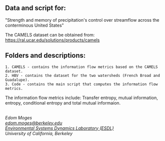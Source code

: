 ## Data and script for:
"Strength and memory of precipitation's control over streamflow across the conterminous United States"

The CAMELS dataset can be obtained from: https://ral.ucar.edu/solutions/products/camels 
## Folders and descriptions:
	1. CAMELS - contains the information flow metrics based on the CAMELS dataset.
	2. HBV - contains the dataset for the two watersheds (French Broad and Guadalupe).
	3. Code - contains the main script that computes the information flow metrics.

The information flow metrics include:
Transfer entropy, mutual information, entropy, conditional entropy and total mutual informaion.

\
*Edom Moges* \
*edom.moges@berkeley.edu* \
*[Environmental Systems Dynamics Laboratory (ESDL)](https://www.esdlberkeley.com/)*\
*University of California, Berkeley* 